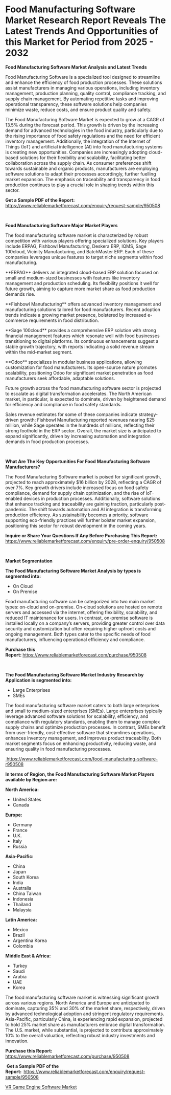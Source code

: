 <p><h1>Food Manufacturing Software Market Research Report Reveals The Latest Trends And Opportunities of this Market for Period from 2025 - 2032</h1></p><p><strong>Food Manufacturing Software Market Analysis and Latest Trends</strong></p>
<p><p>Food Manufacturing Software is a specialized tool designed to streamline and enhance the efficiency of food production processes. These solutions assist manufacturers in managing various operations, including inventory management, production planning, quality control, compliance tracking, and supply chain management. By automating repetitive tasks and improving operational transparency, these software solutions help companies minimize waste, reduce costs, and ensure product quality and safety.</p><p>The Food Manufacturing Software Market is expected to grow at a CAGR of 13.5% during the forecast period. This growth is driven by the increasing demand for advanced technologies in the food industry, particularly due to the rising importance of food safety regulations and the need for efficient inventory management. Additionally, the integration of the Internet of Things (IoT) and artificial intelligence (AI) into food manufacturing systems is creating new opportunities. Companies are increasingly adopting cloud-based solutions for their flexibility and scalability, facilitating better collaboration across the supply chain. As consumer preferences shift towards sustainable and organic products, manufacturers are employing software solutions to adapt their processes accordingly, further fuelling market expansion. The emphasis on traceability and transparency in food production continues to play a crucial role in shaping trends within this sector.</p></p>
<p><strong>Get a Sample PDF of the Report:&nbsp;</strong> <a href="https://www.reliablemarketforecast.com/enquiry/request-sample/950508?utm_campaign=2449&utm_medium=2&utm_source=Github&utm_content=ia&utm_term=06032025&utm_id=food-manufacturing-software">https://www.reliablemarketforecast.com/enquiry/request-sample/950508</a></p>
<p>&nbsp;</p>
<p><strong>Food Manufacturing Software Major Market Players</strong></p>
<p><p>The food manufacturing software market is characterized by robust competition with various players offering specialized solutions. Key players include ERPAG, Fishbowl Manufacturing, Deskera ERP, IQMS, Sage 100cloud, Vicinity Manufacturing, and BatchMaster ERP. Each of these companies leverages unique features to target niche segments within food manufacturing.</p><p>**ERPAG** delivers an integrated cloud-based ERP solution focused on small and medium-sized businesses with features like inventory management and production scheduling. Its flexibility positions it well for future growth, aiming to capture more market share as food production demands rise.</p><p>**Fishbowl Manufacturing** offers advanced inventory management and manufacturing solutions tailored for food manufacturers. Recent adoption trends indicate a growing market presence, bolstered by increased e-commerce requirements in food distribution.</p><p>**Sage 100cloud** provides a comprehensive ERP solution with strong financial management features which resonate well with food businesses transitioning to digital platforms. Its continuous enhancements suggest a stable growth trajectory, with reports indicating a solid revenue stream within the mid-market segment.</p><p>**Odoo** specializes in modular business applications, allowing customization for food manufacturers. Its open-source nature promotes scalability, positioning Odoo for significant market penetration as food manufacturers seek affordable, adaptable solutions.</p><p>Future growth across the food manufacturing software sector is projected to escalate as digital transformation accelerates. The North American market, in particular, is expected to dominate, driven by heightened demand for efficiency and compliance in food safety standards.</p><p>Sales revenue estimates for some of these companies indicate strategy-driven growth: Fishbowl Manufacturing reported revenues nearing $25 million, while Sage operates in the hundreds of millions, reflecting their strong foothold in the ERP sector. Overall, the market size is anticipated to expand significantly, driven by increasing automation and integration demands in food production processes.</p></p>
<p>&nbsp;</p>
<p><strong>What Are The Key Opportunities For Food Manufacturing Software Manufacturers?</strong></p>
<p><p>The Food Manufacturing Software market is poised for significant growth, projected to reach approximately $16 billion by 2028, reflecting a CAGR of over 7%. Key growth drivers include increased focus on food safety compliance, demand for supply chain optimization, and the rise of IoT-enabled devices in production processes. Additionally, software solutions that enhance tracking and traceability are gaining traction, particularly post-pandemic. The shift towards automation and AI integration is transforming production efficiency. As sustainability becomes a priority, software supporting eco-friendly practices will further bolster market expansion, positioning this sector for robust development in the coming years.</p></p>
<p><strong>Inquire or Share Your Questions If Any Before Purchasing This Report:</strong> <a href="https://www.reliablemarketforecast.com/enquiry/pre-order-enquiry/950508?utm_campaign=2449&utm_medium=2&utm_source=Github&utm_content=ia&utm_term=06032025&utm_id=food-manufacturing-software">https://www.reliablemarketforecast.com/enquiry/pre-order-enquiry/950508</a></p>
<p>&nbsp;</p>
<p><strong>Market Segmentation</strong></p>
<p><strong>The Food Manufacturing Software Market Analysis by types is segmented into:</strong></p>
<p><ul><li>On Cloud</li><li>On Premise</li></ul></p>
<p><p>Food manufacturing software can be categorized into two main market types: on-cloud and on-premise. On-cloud solutions are hosted on remote servers and accessed via the internet, offering flexibility, scalability, and reduced IT maintenance for users. In contrast, on-premise software is installed locally on a company’s servers, providing greater control over data security and customization but often requiring higher upfront costs and ongoing management. Both types cater to the specific needs of food manufacturers, influencing operational efficiency and compliance.</p></p>
<p><strong>Purchase this Report:&nbsp;</strong><a href="https://www.reliablemarketforecast.com/purchase/950508?utm_campaign=2449&utm_medium=2&utm_source=Github&utm_content=ia&utm_term=06032025&utm_id=food-manufacturing-software">https://www.reliablemarketforecast.com/purchase/950508</a></p>
<p>&nbsp;</p>
<p><strong>The Food Manufacturing Software Market Industry Research by Application is segmented into:</strong></p>
<p><ul><li>Large Enterprises</li><li>SMEs</li></ul></p>
<p><p>The food manufacturing software market caters to both large enterprises and small to medium-sized enterprises (SMEs). Large enterprises typically leverage advanced software solutions for scalability, efficiency, and compliance with regulatory standards, enabling them to manage complex supply chains and optimize production processes. In contrast, SMEs benefit from user-friendly, cost-effective software that streamlines operations, enhances inventory management, and improves product traceability. Both market segments focus on enhancing productivity, reducing waste, and ensuring quality in food manufacturing processes.</p></p>
<p><a href="https://www.reliablemarketforecast.com/food-manufacturing-software-r950508?utm_campaign=2449&utm_medium=2&utm_source=Github&utm_content=ia&utm_term=06032025&utm_id=food-manufacturing-software">&nbsp;https://www.reliablemarketforecast.com/food-manufacturing-software-r950508</a></p>
<p><strong>In terms of Region, the Food Manufacturing Software Market Players available by Region are:</strong></p>
<p>
    <p> <strong> North America: </strong>
        <ul>
            <li>United States</li>
            <li>Canada</li>
        </ul>
        </p> 
    <p> <strong> Europe: </strong>
        <ul>
            <li>Germany</li>
            <li>France</li>
            <li>U.K.</li>
            <li>Italy</li>
            <li>Russia</li>
        </ul>
        </p> 
    <p> <strong> Asia-Pacific: </strong>
        <ul>
            <li>China</li>
            <li>Japan</li>
            <li>South Korea</li>
            <li>India</li>
            <li>Australia</li>
            <li>China Taiwan</li>
            <li>Indonesia</li>
            <li>Thailand</li>
            <li>Malaysia</li>
        </ul>
        </p> 
    <p> <strong> Latin America: </strong>
        <ul>
            <li>Mexico</li>
            <li>Brazil</li>
            <li>Argentina Korea</li>
            <li>Colombia</li>
        </ul>
        </p> 
    <p> <strong> Middle East & Africa: </strong>
        <ul>
            <li>Turkey</li>
            <li>Saudi</li>
            <li>Arabia</li>
            <li>UAE</li>
            <li>Korea</li>
        </ul>
    </p>
    </p>
<p><p>The food manufacturing software market is witnessing significant growth across various regions. North America and Europe are anticipated to dominate, capturing 35% and 30% of the market share, respectively, driven by advanced technological adoption and stringent regulatory requirements. Asia-Pacific, particularly China, is experiencing rapid expansion, projected to hold 25% market share as manufacturers embrace digital transformation. The U.S. market, while substantial, is projected to contribute approximately 10% to the overall valuation, reflecting robust industry investments and innovation.</p></p>
<p><strong>Purchase this Report: </strong><a href="https://www.reliablemarketforecast.com/purchase/950508?utm_campaign=2449&utm_medium=2&utm_source=Github&utm_content=ia&utm_term=06032025&utm_id=food-manufacturing-software">https://www.reliablemarketforecast.com/purchase/950508</a></p>
<p>&nbsp;<strong>Get a Sample PDF of the Report:&nbsp;&nbsp;</strong><a href="https://www.reliablemarketforecast.com/enquiry/request-sample/950508?utm_campaign=2449&utm_medium=2&utm_source=Github&utm_content=ia&utm_term=06032025&utm_id=food-manufacturing-software">https://www.reliablemarketforecast.com/enquiry/request-sample/950508</a></p>
<p><strong></strong></p>
<p><p><a href="https://github.com/norbeludie83/Market-Research-Report-List-1/blob/main/vr-game-engine-software-market.md?utm_campaign=2449&utm_medium=2&utm_source=Github&utm_content=ia&utm_term=06032025&utm_id=food-manufacturing-software">VR Game Engine Software Market</a></p></p>